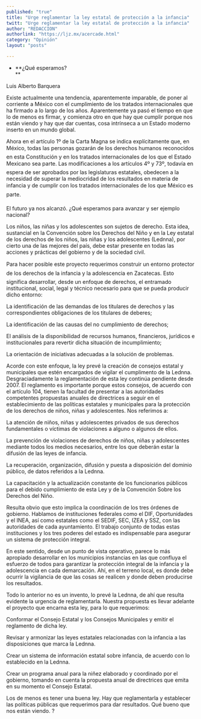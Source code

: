 ```yaml
---
published: "true"
title: "Urge reglamentar la ley estatal de protección a la infancia"
twitt: "Urge reglamentar la ley estatal de protección a la infancia"
author: "REDACCION"
authorlink: "https://ljz.mx/acercade.html"
category: "Opinión"
layout: "posts"

---
```


*   **¿Qué esperamos?  
    **


  Luis Alberto Barquera



  Existe actualmente una tendencia, aparentemente imparable, de poner al corriente a México con el cumplimiento de los tratados internacionales que ha firmado a lo largo de los años. Aparentemente ya pasó el tiempo en que lo de menos es firmar, y comienza otro en que hay que cumplir porque nos están viendo y hay que dar cuentas, cosa intrínseca a un Estado moderno inserto en un mundo global.



  Ahora en el artículo 1º de la Carta Magna se indica explícitamente que, en México, todas las personas gozarán de los derechos humanos reconocidos en esta Constitución y en los tratados internacionales de los que el Estado Mexicano sea parte. Las modificaciones a los artículos 4º y 73º, todavía en espera de ser aprobados por las legislaturas estatales, obedecen a la necesidad de superar la mediocridad de los resultados en materia de infancia y de cumplir con los tratados internacionales de los que México es parte.



  El futuro ya nos alcanzó. ¿Qué esperamos para avanzar y ser ejemplo nacional?



  Los niños, las niñas y los adolescentes son sujetos de derecho. Esta idea, sustancial en la Convención sobre los Derechos del Niño y en la Ley estatal de los derechos de los niños, las niñas y los adolescentes (Lednna), por cierto una de las mejores del país, debe estar presente en todas las acciones y prácticas del gobierno y de la sociedad civil.



  Para hacer posible este proyecto requerimos construir un entorno protector de los derechos de la infancia y la adolescencia en Zacatecas. Esto significa desarrollar, desde un enfoque de derechos, el entramado institucional, social, legal y técnico necesario para que se pueda producir dicho entorno:



  La identificación de las demandas de los titulares de derechos y las correspondientes obligaciones de los titulares de deberes;



  La identificación de las causas del no cumplimiento de derechos;



  El análisis de la disponibilidad de recursos humanos, financieros, jurídicos e institucionales para revertir dicha situación de incumplimiento;



  La orientación de iniciativas adecuadas a la solución de problemas.



  Acorde con este enfoque, la ley prevé la creación de consejos estatal y municipales que estén encargados de vigilar el cumplimento de la Lednna. Desgraciadamente la reglamentación de esta ley continúa pendiente desde 2007. El reglamento es importante porque estos consejos, de acuerdo con el artículo 104, tienen la facultad de presentar a las autoridades competentes propuestas anuales de directrices a seguir en el establecimiento de las políticas estatales y municipales para la protección de los derechos de niños, niñas y adolescentes. Nos referimos a:



  La atención de niños, niñas y adolescentes privados de sus derechos fundamentales o víctimas de violaciones a alguno o algunos de ellos.



  La prevención de violaciones de derechos de niños, niñas y adolescentes mediante todos los medios necesarios, entre los que deberán estar la difusión de las leyes de infancia.



  La recuperación, organización, difusión y puesta a disposición del dominio público, de datos referidos a la Lednna.



  La capacitación y la actualización constante de los funcionarios públicos para el debido cumplimiento de esta Ley y de la Convención Sobre los Derechos del Niño.



  Resulta obvio que esto implica la coordinación de los tres órdenes de gobierno. Hablamos de instituciones federales como el DIF, Oportunidades y el INEA, así como estatales como el SEDIF, SEC, IZEA y SSZ, con las autoridades de cada ayuntamiento. El trabajo conjunto de todas estas instituciones y los tres poderes del estado es indispensable para asegurar un sistema de protección integral.



  En este sentido, desde un punto de vista operativo, parece lo más apropiado desarrollar en los municipios instancias en las que confluya el esfuerzo de todos para garantizar la protección integral de la infancia y la adolescencia en cada demarcación. Ahí, en el terreno local, es donde debe ocurrir la vigilancia de que las cosas se realicen y donde deben producirse los resultados.



  Todo lo anterior no es un invento, lo prevé la Lednna, de ahí que resulta evidente la urgencia de reglamentarla. Nuestra propuesta es llevar adelante el proyecto que encarna esta ley, para lo que requerimos:



  Conformar el Consejo Estatal y los Consejos Municipales y emitir el reglamento de dicha ley.



  Revisar y armonizar las leyes estatales relacionadas con la infancia a las disposiciones que marca la Lednna.



  Crear un sistema de información estatal sobre infancia, de acuerdo con lo establecido en la Lednna.



  Crear un programa anual para la niñez elaborado y coordinado por el gobierno, tomando en cuenta la propuesta anual de directrices que emita en su momento el Consejo Estatal.



  Los de menos es tener una buena ley. Hay que reglamentarla y establecer las políticas públicas que requerimos para dar resultados. Qué bueno que nos están viendo. ?

